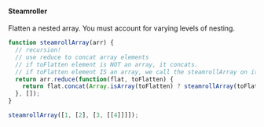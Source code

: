 #### Steamroller

Flatten a nested array. You must account for varying levels of nesting.

```javascript
function steamrollArray(arr) {
  // recursion!
  // use reduce to concat array elements
  // if toFlatten element is NOT an array, it concats.
  // if toFlatten element IS an array, we call the steamrollArray on it to flatten the nested arrays!
  return arr.reduce(function(flat, toFlatten) {
    return flat.concat(Array.isArray(toFlatten) ? steamrollArray(toFlatten) : toFlatten);
  }, []);
}

steamrollArray([1, [2], [3, [[4]]]]);
```
